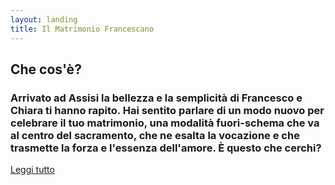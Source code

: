 ```yaml
---
layout: landing
title: Il Matrimonio Francescano
---
```


## Che cos'è?

### Arrivato ad Assisi la bellezza e la semplicità di Francesco e Chiara ti hanno rapito. Hai sentito parlare di un modo nuovo per celebrare il tuo matrimonio, una modalità fuori-schema che va al centro del sacramento, che ne esalta la vocazione e che trasmette la forza e l'essenza dell'amore. È questo che cerchi?

<div class="readMoreButton">
<a href="/matrimoniofrancescano">
Leggi tutto <i class="fa fa-long-arrow-right"></i></a>
</div>